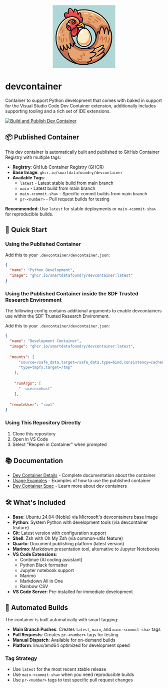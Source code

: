 <div align="center">
  <img src="assets/ouroboros-chicken-logo.png" alt="devcontainer logo" width="200" height="200">
</div>

# devcontainer

Container to support Python development that comes with baked in support for the Visual Studio Code Dev Container extension, additionally includes supporting tooling and a rich set of IDE extensions.

[![Build and Publish Dev Container](https://github.com/smartdatafoundry/devcontainer/actions/workflows/build-devcontainer.yml/badge.svg)](https://github.com/smartdatafoundry/devcontainer/actions/workflows/build-devcontainer.yml)

## 📦 Published Container

This dev container is automatically built and published to GitHub Container Registry with multiple tags:

- **Registry**: GitHub Container Registry (GHCR)  
- **Base Image**: `ghcr.io/smartdatafoundry/devcontainer`
- **Available Tags**:
  - `latest` - Latest stable build from main branch
  - `main` - Latest build from main branch  
  - `main-<commit-sha>` - Specific commit builds from main branch
  - `pr-<number>` - Pull request builds for testing

**Recommended**: Use `latest` for stable deployments or `main-<commit-sha>` for reproducible builds.

## 🚀 Quick Start

### Using the Published Container

Add this to your `.devcontainer/devcontainer.json`:

```json
{
  "name": "Python Development",
  "image": "ghcr.io/smartdatafoundry/devcontainer:latest"
}
```

### Using the Published Container inside the SDF Trusted Research Environment

The following config contains additional arguments to enable devcontainers use
within the SDF Trusted Research Environment.

Add this to your `.devcontainer/devcontainer.json`:

```json
{
  "name": "Development Container",
  "image": "ghcr.io/smartdatafoundry/devcontainer:latest",

  "mounts": [
	  "source=/safe_data,target=/safe_data,type=bind,consistency=cached",
	  "type=tmpfs,target=/tmp"
	],

	"runArgs": [
	  "--userns=host"
	],
  
  "remoteUser": "root"
}
```

### Using This Repository Directly

1. Clone this repository
2. Open in VS Code
3. Select "Reopen in Container" when prompted

## 📚 Documentation

- [Dev Container Details](DEVCONTAINER.md) - Complete documentation about the container
- [Usage Examples](examples/USAGE.md) - Examples of how to use the published container
- [Dev Container Spec](https://containers.dev) - Learn more about dev containers

## 🛠️ What's Included

- **Base**: Ubuntu 24.04 (Noble) via Microsoft's devcontainers base image
- **Python**: System Python with development tools (via devcontainer feature)
- **Git**: Latest version with configuration support
- **Shell**: Zsh with Oh My Zsh (via common-utils feature)
- **Quarto**: Document publishing platform (latest version)
- **Marimo**: Markdown presentation tool, alternative to Jupyter Notebooks
- **VS Code Extensions**:
  - Continue (AI coding assistant)
  - Python Black formatter
  - Jupyter notebook support
  - Marimo
  - Markdown All in One
  - Rainbow CSV
- **VS Code Server**: Pre-installed for immediate development

## 🔄 Automated Builds

The container is built automatically with smart tagging:

- **Main Branch Pushes**: Creates `latest`, `main`, and `main-<commit-sha>` tags
- **Pull Requests**: Creates `pr-<number>` tags for testing
- **Manual Dispatch**: Available for on-demand builds
- **Platform**: linux/amd64 optimized for development speed

### Tag Strategy
- Use `latest` for the most recent stable release
- Use `main-<commit-sha>` when you need reproducible builds
- Use `pr-<number>` tags to test specific pull request changes

